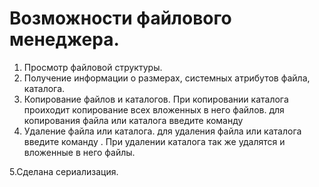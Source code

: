 # Возможности файлового менеджера.
1. Просмотр файловой структуры.
2. Получение информации о размерах, системных атрибутов файла, каталога.
3. Копирование файлов и каталогов. При копировании каталога проиходит копирование всех вложенных в него файлов.
 для копирования файла или каталога введите команду <cp>
4. Удаление файла или каталога.
 для удаления файла или каталога введите команду <delete>. При удалении каталога так же удалятся и вложенные в него файлы.
 
  5.Сделана сериализация.
